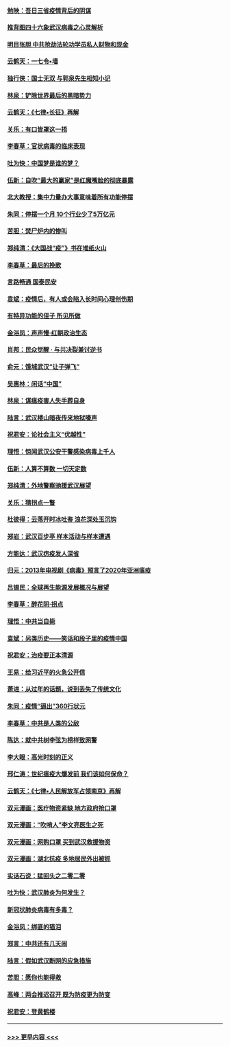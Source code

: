 #### [勉映：吾日三省疫情背后的阴谋](../pages/nsc993/n11913079.md?t=03040802) 
#### [推背图四十六象武汉病毒之心灵解析](../pages/nsc993/n11911761.md?t=03040802) 
#### [明目张胆 中共抢劫法轮功学员私人财物和现金](../pages/nsc993/n11910262.md?t=03040802) 
#### [云鹤天：一七令▪墙](../pages/nsc993/n11910627.md?t=03040802) 
#### [独行侠：国士无双 与郭泉先生相知小记](../pages/nsc993/n11910613.md?t=03040802) 
#### [林泉：铲除世界最后的黑暗势力](../pages/nsc993/n11909320.md?t=03040802) 
#### [云鹤天：《七律▪长征》再解](../pages/nsc993/n11909327.md?t=03040802) 
#### [关乐：有口皆罩这一捂](../pages/nsc993/n11908393.md?t=03040802) 
#### [李春草：官状病毒的临床表现](../pages/nsc993/n11908339.md?t=03040802) 
#### [吐为快：中国梦是谁的梦？](../pages/nsc993/n11906564.md?t=03040802) 
#### [伍新：自吹“最大的赢家”是红魔嘴脸的彻底暴露](../pages/nsc993/n11906407.md?t=03040802) 
#### [北大教授：集中力量办大事意味着所有功能停摆](../pages/nsc993/n11904800.md?t=03040802) 
#### [朱同：停摆一个月 10个行业少了5万亿元](../pages/nsc993/n11904498.md?t=03040802) 
#### [苦胆：焚尸炉内的惨叫](../pages/nsc993/n11904479.md?t=03040802) 
#### [郑纯清：《大国战“疫”》书在堆纸火山](../pages/nsc993/n11904450.md?t=03040802) 
#### [李春草：最后的挽歌](../pages/nsc993/n11904441.md?t=03040802) 
#### [言路畅通 国泰民安](../pages/nsc993/n11904222.md?t=03040802) 
#### [袁斌：疫情后，有人或会陷入长时间心理创伤期](../pages/nsc993/n11901514.md?t=03040802) 
#### [有特异功能的侄子 所见所做](../pages/nsc993/n11901154.md?t=03040802) 
#### [金浴凤：声声慢‧红朝政治生态](../pages/nsc993/n11899553.md?t=03040802) 
#### [肖邦：民众觉醒 · 与共决裂兼讨逆书](../pages/nsc993/n11898435.md?t=03040802) 
#### [俞元：饿城武汉“让子弹飞”](../pages/nsc993/n11898344.md?t=03040802) 
#### [吴惠林：闲话“中国”](../pages/nsc993/n11898182.md?t=03040802) 
#### [林泉：谋瘟疫害人失手葬自身](../pages/nsc993/n11897892.md?t=03040802) 
#### [陆言：武汉楼山暗夜传来地狱嚎声](../pages/nsc993/n11897033.md?t=03040802) 
#### [祝君安：论社会主义“优越性”](../pages/nsc993/n11897005.md?t=03040802) 
#### [理悟：惊闻武汉公安干警感染病毒上千人](../pages/nsc993/n11896947.md?t=03040802) 
#### [伍新：人算不算数 一切天定数](../pages/nsc993/n11893372.md?t=03040802) 
#### [郑纯清：外地警察驰援武汉展望](../pages/nsc993/n11893115.md?t=03040802) 
#### [关乐：猜拐点一瞥](../pages/nsc993/n11893020.md?t=03040802) 
#### [杜彼得：云落开时冰吐鉴 浪花深处玉沉钩](../pages/nsc993/n11892107.md?t=03040802) 
#### [郑岩：武汉百步亭 样本活动与样本遭遇](../pages/nsc993/n11892310.md?t=03040802) 
#### [方能达：武汉疠疫发人深省](../pages/nsc993/n11891376.md?t=03040802) 
#### [归元：2013年电视剧《病毒》预言了2020年亚洲瘟疫](../pages/nsc993/n11891126.md?t=03040802) 
#### [吕锡民：全球再生能源发展概况与展望](../pages/nsc993/n11890613.md?t=03040802) 
#### [李春草：醉花阴·拐点](../pages/nsc993/n11890567.md?t=03040802) 
#### [理悟：中共当自毙](../pages/nsc993/n11890559.md?t=03040802) 
#### [袁斌：另类历史——笑话和段子里的疫情中国](../pages/nsc993/n11889243.md?t=03040802) 
#### [祝君安：治疫要正本清源](../pages/nsc993/n11889085.md?t=03040802) 
#### [王易：给习近平的火急公开信](../pages/nsc993/n11888225.md?t=03040802) 
#### [萧进：从过年的话题，说到丢失了传统文化](../pages/nsc993/n11887732.md?t=03040802) 
#### [朱同：疫情“逼出”360行状元](../pages/nsc993/n11887678.md?t=03040802) 
#### [李春草：中共是人类的公敌](../pages/nsc993/n11887656.md?t=03040802) 
#### [陈达：就中共树李弦为榜样致网警](../pages/nsc993/n11887625.md?t=03040802) 
#### [李大眼：高光时刻的正义](../pages/nsc993/n11887585.md?t=03040802) 
#### [邢仁涛：世纪瘟疫大爆发前 我们该如何保命？](../pages/nsc993/n11887535.md?t=03040802) 
#### [云鹤天：《七律▪人民解放军占领南京》再解](../pages/nsc993/n11887524.md?t=03040802) 
#### [双元漫画：医疗物资紧缺 地方政府抢口罩](../pages/nsc993/n11884744.md?t=03040802) 
#### [双元漫画：“吹哨人”李文亮医生之死](../pages/nsc993/n11884705.md?t=03040802) 
#### [双元漫画：网购口罩 买到武汉救援物资](../pages/nsc993/n11884670.md?t=03040802) 
#### [双元漫画：湖北抗疫 多地居民外出被抓](../pages/nsc993/n11884643.md?t=03040802) 
#### [实话石说：猛回头之二零二零](../pages/nsc993/n11883968.md?t=03040802) 
#### [吐为快：武汉肺炎为何发生？](../pages/nsc993/n11882180.md?t=03040802) 
#### [新冠状肺炎病毒有多毒？](../pages/nsc993/n11881790.md?t=03040802) 
#### [金浴凤：绑匪的猫泪](../pages/nsc993/n11880664.md?t=03040802) 
#### [郑言：中共还有几天闹](../pages/nsc993/n11880645.md?t=03040802) 
#### [陆言：假如武汉断网的应急措施](../pages/nsc993/n11880619.md?t=03040802) 
#### [苦胆：愿你也能得救](../pages/nsc993/n11880601.md?t=03040802) 
#### [高峰：两会推迟召开  既为防疫更为防变](../pages/nsc993/n11879977.md?t=03040802) 
#### [祝君安：登黄鹤楼](../pages/nsc993/n11880583.md?t=03040802) 

----
#### [ >>> 更早内容 <<< ](../indexes/nsc993-earlier.md)
